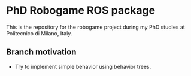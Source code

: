 PhD Robogame ROS package
========================

This is the repository for the robogame project during my PhD studies at Politecnico di Milano, Italy.

Branch motivation
-----------------

* Try to implement simple behavior using behavior trees.
